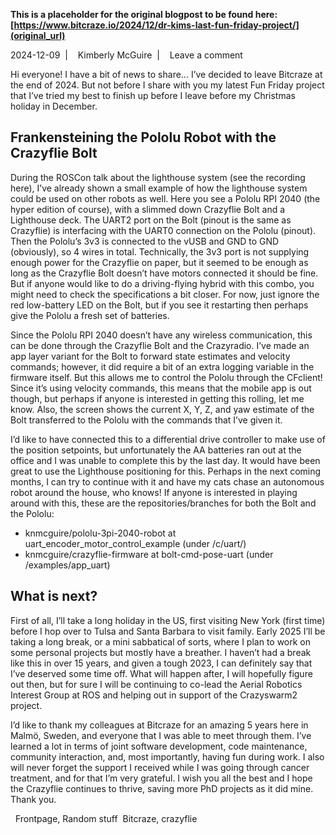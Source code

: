 **This is a placeholder for the original blogpost to be found here: [https://www.bitcraze.io/2024/12/dr-kims-last-fun-friday-project/](original_url)**

2024-12-09 
 | 
 
Kimberly McGuire 
 | 
 
Leave a comment

Hi everyone! I have a bit of news to share… I’ve decided to leave Bitcraze at the end of 2024. But not before I share with you my latest Fun Friday project that I’ve tried my best to finish up before I leave before my Christmas holiday in December.

Frankensteining the Pololu Robot with the Crazyflie Bolt
--------------------------------------------------------

During the ROSCon talk about the lighthouse system (see the recording here), I’ve already shown a small example of how the lighthouse system could be used on other robots as well. Here you see a Pololu RPI 2040 (the hyper edition of course), with a slimmed down Crazyflie Bolt and a Lighthouse deck. The UART2 port on the Bolt (pinout is the same as Crazyflie) is interfacing with the UART0 connection on the Pololu (pinout). Then the Pololu’s 3v3 is connected to the vUSB and GND to GND (obviously), so 4 wires in total. Technically, the 3v3 port is not supplying enough power for the Crazyflie on paper, but it seemed to be enough as long as the Crazyflie Bolt doesn’t have motors connected it should be fine. But if anyone would like to do a driving-flying hybrid with this combo, you might need to check the specifications a bit closer. For now, just ignore the red low-battery LED on the Bolt, but if you see it restarting then perhaps give the Pololu a fresh set of batteries.

Since the Pololu RPI 2040 doesn’t have any wireless communication, this can be done through the Crazyflie Bolt and the Crazyradio. I’ve made an app layer variant for the Bolt to forward state estimates and velocity commands; however, it did require a bit of an extra logging variable in the firmware itself. But this allows me to control the Pololu through the CFclient! Since it’s using velocity commands, this means that the mobile app is out though, but perhaps if anyone is interested in getting this rolling, let me know. Also, the screen shows the current X, Y, Z, and yaw estimate of the Bolt transferred to the Pololu with the commands that I’ve given it.

I’d like to have connected this to a differential drive controller to make use of the position setpoints, but unfortunately the AA batteries ran out at the office and I was unable to complete this by the last day. It would have been great to use the Lighthouse positioning for this. Perhaps in the next coming months, I can try to continue with it and have my cats chase an autonomous robot around the house, who knows! If anyone is interested in playing around with this, these are the repositories/branches for both the Bolt and the Pololu:

* knmcguire/pololu-3pi-2040-robot at uart\_encoder\_motor\_control\_example (under /c/uart/)
* knmcguire/crazyflie-firmware at bolt-cmd-pose-uart (under /examples/app\_uart)

What is next?
-------------

First of all, I’ll take a long holiday in the US, first visiting New York (first time) before I hop over to Tulsa and Santa Barbara to visit family. Early 2025 I’ll be taking a long break, or a mini sabbatical of sorts, where I plan to work on some personal projects but mostly have a breather. I haven’t had a break like this in over 15 years, and given a tough 2023, I can definitely say that I’ve deserved some time off. What will happen after, I will hopefully figure out then, but for sure I will be continuing to co-lead the Aerial Robotics Interest Group at ROS and helping out in support of the Crazyswarm2 project.

I’d like to thank my colleagues at Bitcraze for an amazing 5 years here in Malmö, Sweden, and everyone that I was able to meet through them. I’ve learned a lot in terms of joint software development, code maintenance, community interaction, and, most importantly, having fun during work. I also will never forget the support I received while I was going through cancer treatment, and for that I’m very grateful. I wish you all the best and I hope the Crazyflie continues to thrive, saving more PhD projects as it did mine. Thank you.

 
Frontpage, Random stuff 
  Bitcraze, crazyflie